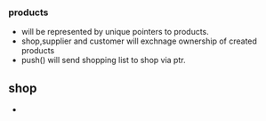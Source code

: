 ### products
- will be represented by unique pointers to products.
- shop,supplier and customer will exchnage ownership of created products
- push() will send shopping list to shop via ptr.
## shop
- 

